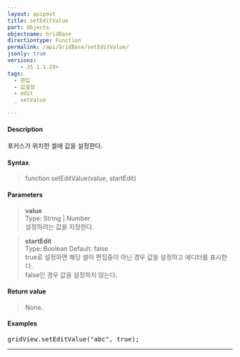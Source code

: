 ```yaml
---
layout: apipost
title: setEditValue
part: Objects
objectname: GridBase
directiontype: Function
permalink: /api/GridBase/setEditValue/
jsonly: true
versions:
    - JS 1.1.29+
tags:
  - 편집
  - 값설정
  - edit
  _ setValue

---
```


#### Description

 포커스가 위치한 셀에 값을 설정한다.      
 

#### Syntax

> function setEditValue(value, startEdit)

#### Parameters

> **value**  
> Type: String | Number     
> 설정하려는 값을 지정한다.    

> **startEdit**  
> Type: Boolean
> Default: false   
> true로 설정하면 해당 셀이 편집중이 아닌 경우 값을 설정하고 에디터를 표시한다.  
> false인 경우 값을 설정하지 않는다.  

#### Return value

> None. 

#### Examples 

<pre class="prettyprint">
gridView.setEditValue("abc", true);
</pre>

---
